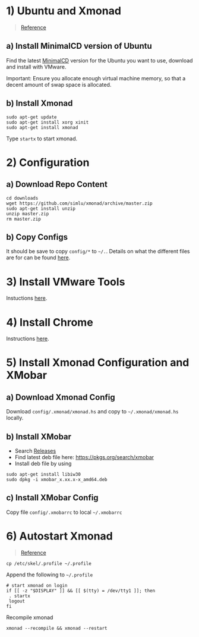# 1) Ubuntu and Xmonad
> [Reference](http://askubuntu.com/questions/142061/can-i-completely-remove-gnome-and-leave-xmonad)

## a) Install MinimalCD version of Ubuntu
Find the latest [MinimalCD](https://help.ubuntu.com/community/Installation/MinimalCD) version for the Ubuntu you want to use, download and install with VMware.

Important: Ensure you allocate enough virtual machine memory, so that a decent amount of swap space is allocated.

## b) Install Xmonad
```shell
sudo apt-get update
sudo apt-get install xorg xinit
sudo apt-get install xmonad
```
Type `startx` to start xmonad.

# 2) Configuration
## a) Download Repo Content
```shell
cd downloads
wget https://github.com/simlu/xmonad/archive/master.zip
sudo apt-get install unzip
unzip master.zip
rm master.zip
```
## b) Copy Configs
It should be save to copy `config/*` to `~/.`. Details on what the different files are for can be found [here](config.md).

# 3) Install VMware Tools
Instuctions [here](programs/vmware-tools.md).

# 4) Install Chrome
Instructions [here](programs/chrome.md).

# 5) Install Xmonad Configuration and XMobar
## a) Download Xmonad Config
Download `config/.xmonad/xmonad.hs` and copy to `~/.xmonad/xmonad.hs` locally.
## b) Install XMobar
- Search [Releases](http://projects.haskell.org/xmobar/releases.html)
- Find latest deb file here: https://pkgs.org/search/xmobar
- Install deb file by using
```shell
sudo apt-get install libiw30
sudo dpkg -i xmobar_x.xx.x-x_amd64.deb
```
## c) Install XMobar Config
Copy file `config/.xmobarrc` to local `~/.xmobarrc`

# 6) Autostart Xmonad
> [Reference](https://linuxexpresso.wordpress.com/2010/10/03/startx-automatically-on-login-ubuntu/)

```shell
cp /etc/skel/.profile ~/.profile
```
Append the following to `~/.profile`
```shell
# start xmonad on login
if [[ -z "$DISPLAY" ]] && [[ $(tty) = /dev/tty1 ]]; then
 . startx
 logout
fi
```
Recompile xmonad
```shell
xmonad --recompile && xmonad --restart
```
